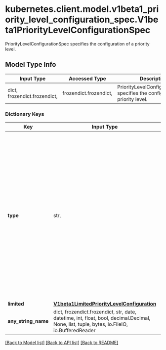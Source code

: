 # kubernetes.client.model.v1beta1_priority_level_configuration_spec.V1beta1PriorityLevelConfigurationSpec

PriorityLevelConfigurationSpec specifies the configuration of a priority level.

## Model Type Info
Input Type | Accessed Type | Description | Notes
------------ | ------------- | ------------- | -------------
dict, frozendict.frozendict,  | frozendict.frozendict,  | PriorityLevelConfigurationSpec specifies the configuration of a priority level. | 

### Dictionary Keys
Key | Input Type | Accessed Type | Description | Notes
------------ | ------------- | ------------- | ------------- | -------------
**type** | str,  | str,  | &#x60;type&#x60; indicates whether this priority level is subject to limitation on request execution.  A value of &#x60;\&quot;Exempt\&quot;&#x60; means that requests of this priority level are not subject to a limit (and thus are never queued) and do not detract from the capacity made available to other priority levels.  A value of &#x60;\&quot;Limited\&quot;&#x60; means that (a) requests of this priority level _are_ subject to limits and (b) some of the server&#x27;s limited capacity is made available exclusively to this priority level. Required. | 
**limited** | [**V1beta1LimitedPriorityLevelConfiguration**](V1beta1LimitedPriorityLevelConfiguration.md) | [**V1beta1LimitedPriorityLevelConfiguration**](V1beta1LimitedPriorityLevelConfiguration.md) |  | [optional] 
**any_string_name** | dict, frozendict.frozendict, str, date, datetime, int, float, bool, decimal.Decimal, None, list, tuple, bytes, io.FileIO, io.BufferedReader | frozendict.frozendict, str, BoolClass, decimal.Decimal, NoneClass, tuple, bytes, FileIO | any string name can be used but the value must be the correct type | [optional]

[[Back to Model list]](../../README.md#documentation-for-models) [[Back to API list]](../../README.md#documentation-for-api-endpoints) [[Back to README]](../../README.md)


